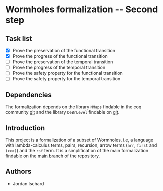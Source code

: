 # Wormholes formalization -- Second step

## Task list

- [x] Prove the preservation of the functional transition
- [x] Prove the progress of the functional transition
- [ ] Prove the preservation of the temporal transition
- [ ] Prove the progress of the temporal transition
- [ ] Prove the safety property for the functional transition
- [ ] Prove the safety property for the temporal transition

## Dependencies

The formalization depends on the library `MMaps` findable in the coq community [git](https://github.com/coq-community/coq-mmaps) and the library `DeBrLevel` findable on [git](https://github.com/JordanIschard/DeBrLevel).

## Introduction

This project is a formalization of a subset of Wormholes, i.e, a language with lambda-calculus terms, pairs, recursion, arrow terms (`arr`, `first` and `(>>>)`) and the `rsf` term. It is a simplification of the main formalization findable on the [main branch](https://github.com/JordanIschard/Mechanized-Wormholes/tree/main) of the repository.

## Authors

- Jordan Ischard